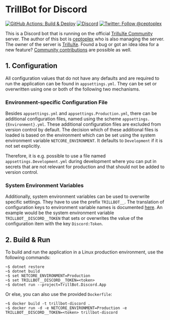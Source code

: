 # TrillBot for Discord

[![GitHub Actions: Build & Deploy](https://github.com/ceptoplex/trillbot-discord/workflows/Build%20&%20Deploy/badge.svg)](https://github.com/ceptoplex/trillbot-discord/actions)
[![Discord](https://discordapp.com/api/guilds/314010693084905494/widget.png)](https://discord.gg/trilluxe)
[![Twitter: Follow @ceptoplex](https://img.shields.io/twitter/follow/ceptoplex?style=social)](https://twitter.com/ceptoplex)

This is a Discord bot that is running on the official [TrilluXe Community](https://discord.gg/trilluxe) server.
The author of this bot is [ceptoplex](https://twitter.com/ceptoplex) who is also managing the server.
The owner of the server is [TrilluXe](https://twitter.com/trilluxe).
Found a bug or got an idea idea for a new feature? [Community contributions](https://github.com/ceptoplex/trillbot-discord/blob/master/CONTRIBUTING.md) are possible as well.

## 1. Configuration

All configuration values that do not have any defaults
and are required to run the application can be found in `appsettings.yml`.
They can be set or overwritten using one or both of the following two mechanisms.

### Environment-specific Configuration File

Besides `appsettings.yml` and `appsettings.Production.yml`,
there can be additional configuration files, named using the scheme `appsettings.{Environment}.yml`.
These additional configuration files are excluded from version control by default.
The decision which of these additional files is loaded is based on the environment
which can be set using the system environment variable `NETCORE_ENVIRONMENT`.
It defaults to `Development` if it is not set explicitly.

Therefore, it is e.g. possible to use a file named `appsettings.Development.yml` during development
where you can put in secrets that are not relevant for production and that should
not be added to version control.

### System Environment Variables

Additionally, system environment variables can be used to overwrite specific settings.
They have to use the prefix `TRILLBOT__`.
The translation of configuration keys to environment variable names is documented [here](https://docs.microsoft.com/en-us/aspnet/core/fundamentals/configuration/).
An example would be the system environment variable `TRILLBOT__DISCORD__TOKEN` that sets
or overwrites the value of the configuration item with the key `Discord:Token`.

## 2. Build & Run

To build and run the application in a Linux production environment, use the following commands:

    ~$ dotnet restore
    ~$ dotnet build
    ~$ set NETCORE_ENVIRONMENT=Production
    ~$ set TRILLBOT__DISCORD__TOKEN=<token>
    ~$ dotnet run --project=TrillBot.Discord.App
    
 Or else, you can also use the provided `Dockerfile`:
 
    ~$ docker build -t trillbot-discord .
    ~$ docker run -d -e NETCORE_ENVIRONMENT=Production -e TRILLBOT__DISCORD__TOKEN=<token> trillbot-discord
